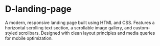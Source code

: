 # D-landing-page
A modern, responsive landing page built using HTML and CSS. Features a horizontal scrolling text section, a scrollable image gallery, and custom-styled scrollbars. Designed with clean layout principles and media queries for mobile optimization.
